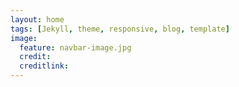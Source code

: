 ```yaml
---
layout: home
tags: [Jekyll, theme, responsive, blog, template]
image:
  feature: navbar-image.jpg
  credit:
  creditlink:
---
```


